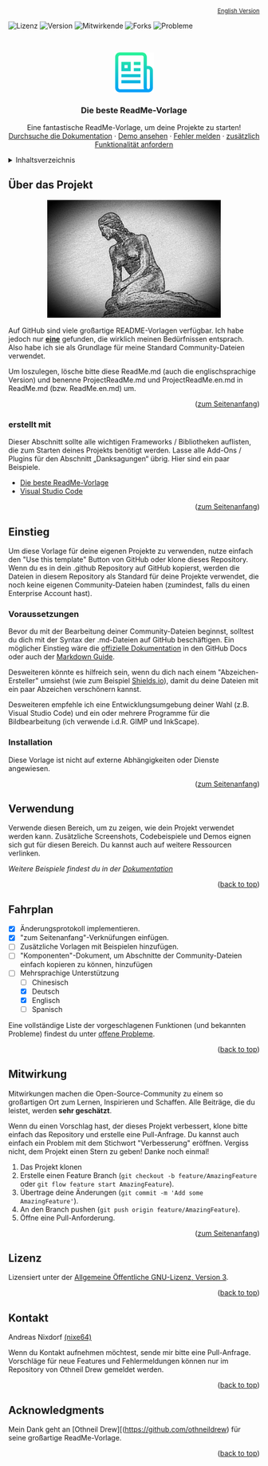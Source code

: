 <div id="top"></div>
<!--
*** Thanks for checking out the Best-README-Template. If you have a suggestion
*** that would make this better, please fork the repo and create a pull request
*** or simply open an issue with the tag "enhancement".
*** Don't forget to give the project a star!
*** Thanks again! Now go create something AMAZING! :D
-->



<!-- PROJECT SHIELDS -->
<!--
*** I'm using markdown "reference style" links for readability.
*** Reference links are enclosed in brackets [ ] instead of parentheses ( ).
*** See the bottom of this document for the declaration of the reference variables
*** for contributors-url, forks-url, etc. This is an optional, concise syntax you may use.
*** https://www.markdownguide.org/basic-syntax/#reference-style-links
-->
<p align="right">
  <sub><a href="ReadMe.en.md">English Version</a></sub>
</p>
<p>
<img src="https://img.shields.io/github/license/nixe64/.github?label=Lizenz&style=plastic" alt="Lizenz" />
<img src="https://img.shields.io/github/v/release/nixe64/.github?label=Version&style=plastic" alt="Version" />
<img src="https://img.shields.io/github/contributors-anon/nixe64/.github?label=Mitwirkende&style=plastic" alt="Mitwirkende" />
<img src="https://img.shields.io/github/forks/nixe64/.github?label=Forks&style=plastic" alt="Forks" />
<img src="https://img.shields.io/github/issues-closed/nixe64/.github?label=Probleme&style=plastic" alt="Probleme" />
 <p>


<!-- PROJECT LOGO -->
<br />
<div align="center">
  <a href="https://github.com/othneildrew/Best-README-Template">
    <img src="images/logo.png" alt="Logo" width="80" height="80">
  </a>

  <h3 align="center">Die beste ReadMe-Vorlage</h3>

  <p align="center">
    Eine fantastische ReadMe-Vorlage, um deine Projekte zu starten!
    <br />
    <a href="https://github.com/othneildrew/Best-README-Template">Durchsuche die Dokumentation</a>
    ·
    <a href="https://github.com/othneildrew/Best-README-Template">Demo ansehen</a>
    ·
    <a href="https://github.com/othneildrew/Best-README-Template/issues">Fehler melden</a>
    ·
    <a href="https://github.com/othneildrew/Best-README-Template/issues">zusätzlich Funktionalität anfordern</a>
  </p>
</div>



<!-- TABLE OF CONTENTS -->
<details>
  <summary>Inhaltsverzeichnis</summary>
  <ol>
    <li>
      <a href="#ueber-das-projekt">Über das Projekt</a>
      <ul>
        <li><a href="#erstellt-mit">erstellt mit</a></li>
      </ul>
    </li>
    <li>
      <a href="#einstieg">Einstieg</a>
      <ul>
        <li><a href="#voraussetzungen">Voraussetzungen</a></li>
        <li><a href="#installation">Installation</a></li>
      </ul>
    </li>
    <li><a href="#verwendung">Verwendung</a></li>
    <li><a href="#fahrplan">Fahrplan</a></li>
    <li><a href="#mitwirkung">Mitwirkung</a></li>
    <li><a href="#license">Lizenz</a></li>
    <li><a href="#kontakt">Kontakt</a></li>
    <li><a href="#acknowledgments">Danksagungen</a></li>
  </ol>
</details>



<!-- ABOUT THE PROJECT -->
## Über das Projekt

<p align="center">
<a href="https://example.com"><img src="images/logo.jpg" alt="Projekt-Logo" width="348px"></a>
</p>

Auf GitHub sind viele großartige README-Vorlagen verfügbar. Ich habe jedoch nur [**eine**](https://github.com/othneildrew/Best-README-Template.git) gefunden, die wirklich meinen Bedürfnissen entsprach. Also habe ich sie als Grundlage für meine Standard Community-Dateien verwendet.


Um loszulegen, lösche bitte diese ReadMe.md (auch die englischsprachige Version) und benenne ProjectReadMe.md und ProjectReadMe.en.md in ReadMe.md (bzw. ReadMe.en.md) um.
<p align="right">(<a href="#top">zum Seitenanfang</a>)</p>



### erstellt mit

Dieser Abschnitt sollte alle wichtigen Frameworks / Bibliotheken auflisten, die zum Starten deines Projekts benötigt werden. Lasse alle Add-Ons / Plugins für den Abschnitt „Danksagungen“ übrig. Hier sind ein paar Beispiele.

* [Die beste ReadMe-Vorlage](https://github.com/othneildrew/Best-README-Template)
* [Visual Studio Code](https://code.visualstudio.com/)

<p align="right">(<a href="#top">zum Seitenanfang</a>)</p>



<!-- GETTING STARTED -->
## Einstieg

Um diese Vorlage für deine eigenen Projekte zu verwenden, nutze einfach den "Use this template" 
Button von GitHub oder klone dieses Repository. Wenn du es in dein .github Repository auf 
GitHub kopierst, werden die Dateien in diesem Repository als Standard für deine Projekte verwendet,
die noch keine eigenen Community-Dateien haben (zumindest, falls du einen Enterprise Account hast).

### Voraussetzungen

Bevor du mit der Bearbeitung deiner Community-Dateien beginnst, solltest du dich mit der Syntax der
.md-Dateien auf GitHub beschäftigen. Ein möglicher Einstieg wäre die [offizielle Dokumentation](https://docs.github.com/en/enterprise-cloud@latest/get-started/writing-on-github/getting-started-with-writing-and-formatting-on-github/basic-writing-and-formatting-syntax) in den GitHub Docs oder auch der [Markdown Guide](https://www.markdownguide.org/basic-syntax).

Desweiteren könnte es hilfreich sein, wenn du dich nach einem "Abzeichen-Ersteller" umsiehst (wie zum Beispiel
[Shields.io](https://shields.io)), damit du deine Dateien mit ein paar Abzeichen verschönern kannst.

Desweiteren empfehle ich eine Entwicklungsumgebung deiner Wahl (z.B. Visual Studio Code) und ein oder mehrere Programme
für die Bildbearbeitung (ich verwende i.d.R. GIMP und InkScape).

### Installation

Diese Vorlage ist nicht auf externe Abhängigkeiten oder Dienste angewiesen.

<p align="right">(<a href="#top">zum Seitenanfang</a>)</p>



<!-- USAGE EXAMPLES -->
## Verwendung

Verwende diesen Bereich, um zu zeigen, wie dein Projekt verwendet werden kann. Zusätzliche Screenshots, Codebeispiele und Demos eignen sich gut für diesen Bereich. Du kannst auch auf weitere Ressourcen verlinken.

_Weitere Beispiele findest du in der [Dokumentation](https://example.com)_

<p align="right">(<a href="#top">back to top</a>)</p>



<!-- ROADMAP -->
## Fahrplan

- [x] Änderungsprotokoll implementieren.
- [x] "zum Seitenanfang"-Verknüfungen einfügen.
- [ ] Zusätzliche Vorlagen mit Beispielen hinzufügen.
- [ ] "Komponenten"-Dokument, um Abschnitte der Community-Dateien einfach kopieren zu können, hinzufügen
- [ ] Mehrsprachige Unterstützung
    - [ ] Chinesisch
    - [x] Deutsch
    - [x] Englisch
    - [ ] Spanisch

Eine vollständige Liste der vorgeschlagenen Funktionen (und bekannten Probleme) findest du unter [offene Probleme](https://github.com/othneildrew/Best-README-Template/issues).

<p align="right">(<a href="#top">back to top</a>)</p>



<!-- CONTRIBUTING -->
## Mitwirkung

Mitwirkungen machen die Open-Source-Community zu einem so großartigen Ort zum Lernen, Inspirieren und Schaffen. Alle Beiträge, die du leistet, werden **sehr geschätzt**.

Wenn du einen Vorschlag hast, der dieses Projekt verbessert, klone bitte einfach das Repository und erstelle eine Pull-Anfrage. Du kannst auch einfach ein Problem mit dem Stichwort "Verbesserung" eröffnen. Vergiss nicht, dem Projekt einen Stern zu geben! Danke noch einmal!

1. Das Projekt klonen
2. Erstelle einen Feature Branch (`git checkout -b feature/AmazingFeature` oder `git flow feature start AmazingFeature`).
3. Übertrage deine Änderungen (`git commit -m 'Add some AmazingFeature'`).
4. An den Branch pushen (`git push origin feature/AmazingFeature`).
5. Öffne eine Pull-Anforderung.


<p align="right">(<a href="#top">zum Seitenanfang</a>)</p>



<!-- LICENSE -->
## Lizenz

Lizensiert unter der [Allgemeine Öffentliche GNU-Lizenz, Version 3](license.md).

<p align="right">(<a href="#top">back to top</a>)</p>



<!-- CONTACT -->
## Kontakt

Andreas Nixdorf [(nixe64)](https://github.com/nixe64)

Wenn du Kontakt aufnehmen möchtest, sende mir bitte eine Pull-Anfrage. Vorschläge für
neue Features und Fehlermeldungen können nur im Repository von Othneil Drew gemeldet werden.

<p align="right">(<a href="#top">back to top</a>)</p>



<!-- ACKNOWLEDGMENTS -->
## Acknowledgments

Mein Dank geht an [Othneil Drew][(https://github.com/othneildrew) für seine großartige ReadMe-Vorlage.
<p align="right">(<a href="#top">back to top</a>)</p>



<!-- MARKDOWN LINKS & IMAGES -->
<!-- https://www.markdownguide.org/basic-syntax/#reference-style-links -->
[contributors-shield]: https://img.shields.io/github/contributors/othneildrew/Best-README-Template.svg?style=for-the-badge
[contributors-url]: https://github.com/othneildrew/Best-README-Template/graphs/contributors
[forks-shield]: https://img.shields.io/github/forks/othneildrew/Best-README-Template.svg?style=for-the-badge
[forks-url]: https://github.com/othneildrew/Best-README-Template/network/members
[stars-shield]: https://img.shields.io/github/stars/othneildrew/Best-README-Template.svg?style=for-the-badge
[stars-url]: https://github.com/othneildrew/Best-README-Template/stargazers
[issues-shield]: https://img.shields.io/github/issues/othneildrew/Best-README-Template.svg?style=for-the-badge
[issues-url]: https://github.com/othneildrew/Best-README-Template/issues
[license-shield]: https://img.shields.io/github/license/othneildrew/Best-README-Template.svg?style=for-the-badge
[license-url]: https://github.com/othneildrew/Best-README-Template/blob/master/LICENSE.txt
[linkedin-shield]: https://img.shields.io/badge/-LinkedIn-black.svg?style=for-the-badge&logo=linkedin&colorB=555
[linkedin-url]: https://linkedin.com/in/othneildrew
[product-screenshot]: images/screenshot.png
